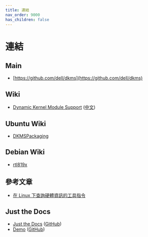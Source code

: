 ```yaml
---
title: 連結
nav_order: 9000
has_children: false
---
```


# 連結

## Main

* [https://github.com/dell/dkms](https://github.com/dell/dkms)


## Wiki

* [Dynamic Kernel Module Support](https://en.wikipedia.org/wiki/Dynamic_Kernel_Module_Support) ([中文](https://zh.wikipedia.org/zh-tw/動態核心模組支援))


## Ubuntu Wiki

* [DKMSPackaging](https://wiki.ubuntu.com/Kernel/Dev/DKMSPackaging)


## Debian Wiki

* [rtl819x](https://wiki.debian.org/rtl819x)


## 參考文章

* [在 Linux 下查詢硬體資訊的工具指令](https://blog.gtwang.org/linux/linux-hardware-information-command/)


## Just the Docs

* [Just the Docs](https://pmarsceill.github.io/just-the-docs/) ([GitHub](https://github.com/pmarsceill/just-the-docs))
* [Demo](https://pmarsceill.github.io/jtd-remote/) ([GitHub](https://github.com/pmarsceill/jtd-remote))
